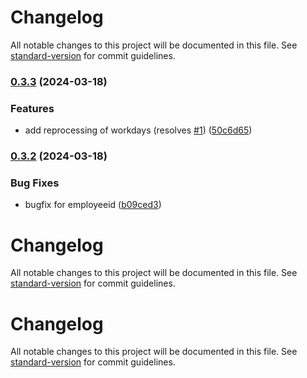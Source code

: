 # Changelog

All notable changes to this project will be documented in this file. See [standard-version](https://github.com/conventional-changelog/standard-version) for commit guidelines.

### [0.3.3](https://github.com/bachmannschumacher/HR-Addon/compare/v0.3.2...v0.3.3) (2024-03-18)


### Features

* add reprocessing of workdays (resolves [#1](https://github.com/bachmannschumacher/HR-Addon/issues/1)) ([50c6d65](https://github.com/bachmannschumacher/HR-Addon/commit/50c6d6548a689cc016bfd3ba668e49848ae507ff))

### [0.3.2](https://github.com/bachmannschumacher/HR-Addon/compare/v0.3.1...v0.3.2) (2024-03-18)


### Bug Fixes

* bugfix for employeeid ([b09ced3](https://github.com/bachmannschumacher/HR-Addon/commit/b09ced35912f247c376f6c5f51324960d60c0400))

# Changelog

All notable changes to this project will be documented in this file. See [standard-version](https://github.com/conventional-changelog/standard-version) for commit guidelines.

# Changelog

All notable changes to this project will be documented in this file. See [standard-version](https://github.com/conventional-changelog/standard-version) for commit guidelines.
